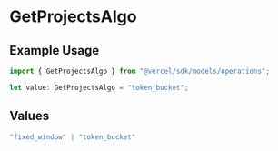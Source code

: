 # GetProjectsAlgo

## Example Usage

```typescript
import { GetProjectsAlgo } from "@vercel/sdk/models/operations";

let value: GetProjectsAlgo = "token_bucket";
```

## Values

```typescript
"fixed_window" | "token_bucket"
```